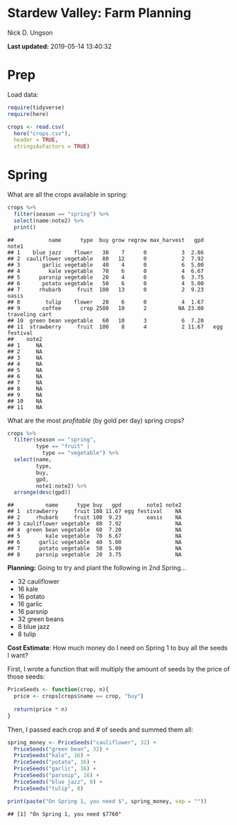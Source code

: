 Stardew Valley: Farm Planning
================
Nick D. Ungson

**Last updated:** 2019-05-14 13:40:32

# Prep

Load data:

``` r
require(tidyverse)
require(here)

crops <- read.csv(
  here("crops.csv"), 
  header = TRUE, 
  stringsAsFactors = TRUE)
```

# Spring

What are all the crops available in spring:

``` r
crops %>% 
  filter(season == "spring") %>% 
  select(name:note2) %>% 
  print()
```

    ##           name      type  buy grow regrow max_harvest   gpd          note1
    ## 1    blue jazz    flower   30    7      0           3  2.86               
    ## 2  cauliflower vegetable   80   12      0           2  7.92               
    ## 3       garlic vegetable   40    4      0           6  5.00               
    ## 4         kale vegetable   70    6      0           4  6.67               
    ## 5      parsnip vegetable   20    4      0           6  3.75               
    ## 6       potato vegetable   50    6      0           4  5.00               
    ## 7      rhubarb     fruit  100   13      0           2  9.23          oasis
    ## 8        tulip    flower   20    6      0           4  1.67               
    ## 9       coffee      crop 2500   10      2          NA 23.00 traveling cart
    ## 10  green bean vegetable   60   10      3           6  7.20               
    ## 11  strawberry     fruit  100    8      4           2 11.67   egg festival
    ##    note2
    ## 1     NA
    ## 2     NA
    ## 3     NA
    ## 4     NA
    ## 5     NA
    ## 6     NA
    ## 7     NA
    ## 8     NA
    ## 9     NA
    ## 10    NA
    ## 11    NA

What are the most *profitable* (by gold per day) spring crops?

``` r
crops %>%
  filter(season == "spring", 
         type == "fruit" | 
           type == "vegetable") %>% 
  select(name, 
         type, 
         buy, 
         gpd, 
         note1:note2) %>% 
  arrange(desc(gpd))
```

    ##          name      type buy   gpd        note1 note2
    ## 1  strawberry     fruit 100 11.67 egg festival    NA
    ## 2     rhubarb     fruit 100  9.23        oasis    NA
    ## 3 cauliflower vegetable  80  7.92                 NA
    ## 4  green bean vegetable  60  7.20                 NA
    ## 5        kale vegetable  70  6.67                 NA
    ## 6      garlic vegetable  40  5.00                 NA
    ## 7      potato vegetable  50  5.00                 NA
    ## 8     parsnip vegetable  20  3.75                 NA

**Planning:** Going to try and plant the following in 2nd Spring…

  - 32 cauliflower
  - 16 kale
  - 16 potato
  - 16 garlic
  - 16 parsnip
  - 32 green beans
  - 8 blue jazz
  - 8 tulip

**Cost Estimate**: How much money do I need on Spring 1 to buy all the
seeds I want?

First, I wrote a function that will multiply the amount of seeds by the
price of those seeds:

``` r
PriceSeeds <- function(crop, n){
  price <- crops[crops$name == crop, "buy"]
  
  return(price * n)
}
```

Then, I passed each crop and \# of seeds and summed them all:

``` r
spring_money <- PriceSeeds("cauliflower", 32) + 
  PriceSeeds("green bean", 32) + 
  PriceSeeds("kale", 16) + 
  PriceSeeds("potato", 16) + 
  PriceSeeds("garlic", 16) + 
  PriceSeeds("parsnip", 16) + 
  PriceSeeds("blue jazz", 8) + 
  PriceSeeds("tulip", 8)
```

``` r
print(paste("On Spring 1, you need $", spring_money, sep = ""))
```

    ## [1] "On Spring 1, you need $7760"
